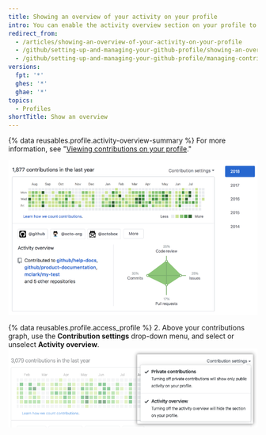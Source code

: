```yaml
---
title: Showing an overview of your activity on your profile
intro: You can enable the activity overview section on your profile to give viewers more context about the types of contributions you make.
redirect_from:
  - /articles/showing-an-overview-of-your-activity-on-your-profile
  - /github/setting-up-and-managing-your-github-profile/showing-an-overview-of-your-activity-on-your-profile
  - /github/setting-up-and-managing-your-github-profile/managing-contribution-graphs-on-your-profile/showing-an-overview-of-your-activity-on-your-profile
versions:
  fpt: '*'
  ghes: '*'
  ghae: '*'
topics:
  - Profiles
shortTitle: Show an overview
---
```


{% data reusables.profile.activity-overview-summary %} For more information, see "[Viewing contributions on your profile](/articles/viewing-contributions-on-your-profile)."

![Activity overview section on profile](/assets/images/help/profile/activity-overview-section.png)

{% data reusables.profile.access_profile %}
2. Above your contributions graph, use the **Contribution settings** drop-down menu, and select or unselect **Activity overview**. ![Enable activity overview from contribution settings drop-down menu](/assets/images/help/profile/activity-overview.png)
